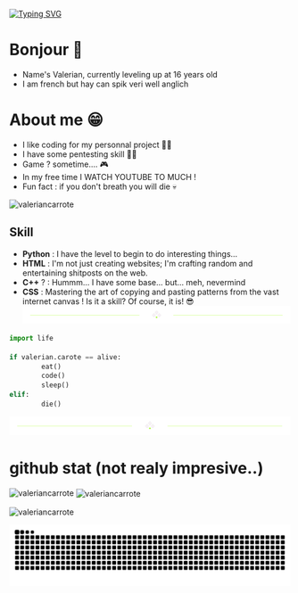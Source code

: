 <a href="https://git.io/typing-svg"><img src="https://readme-typing-svg.demolab.com?font=Fira+Code&pause=1000&color=10F716&random=false&width=435&lines=A+python+devloper;A+cool+guy;A+french+bagette;This+effet+very+cool.+no+%3F;Why+do+programmers+prefer+dark+mode%3F;Because+light+attracts+bugs.;It+was+a+good+one%2C+no+%3F;Silksong+when+%3F;You+want+to+know+the+end+%3F;There+is+no+end;Get+out+!;Pfff....+you+have+better+to+do...;Ok....+you+win;my+discord+password+%3A+RATAFUN44!" alt="Typing SVG" /></a>
# Bonjour 🥖

- Name's Valerian, currently leveling up at 16 years old
- I am french but hay can spik veri well anglich
# About me 😁
- I like coding for my personnal project 👨‍💻
- I have some pentesting skill 🐱‍💻
- Game ? sometime.... 🎮
- In my free time I WATCH YOUTUBE TO MUCH !
- Fun fact : if you don't breath you will die 💀

<p align="left"> <img src="https://komarev.com/ghpvc/?username=valeriancarrote&label=Profile%20views&color=0e75b6&style=flat" alt="valeriancarrote" /> </p>

## Skill
- **Python** : I have the level to begin to do interesting things...
- **HTML** : I'm not just creating websites; I'm crafting random and entertaining shitposts on the web.
- **C++** ? : Hummm... I have some base... but... meh, nevermind
- **CSS** : Mastering the art of copying and pasting patterns from the vast internet canvas ! Is it a skill? Of course, it is! 😎
![Alt text](divider1.png)
```python
import life

if valerian.carote == alive:
        eat()
        code()
        sleep()
elif:
        die()
```
![Alt text](divider1.png)
# github stat (not realy impresive..)
<p><img align="left" src="https://github-readme-stats.vercel.app/api/top-langs?username=valeriancarrote&show_icons=true&locale=en&layout=compact" alt="valeriancarrote" /></p>

<p>&nbsp;<img align="center" src="https://github-readme-stats.vercel.app/api?username=valeriancarrote&show_icons=true&theme=dark&locale=en" alt="valeriancarrote" /></p>

<p><img align="center" src="https://github-readme-streak-stats.herokuapp.com/?user=valeriancarrote&" alt="valeriancarrote" /></p>


![Animated SVG](https://github.com/valeriancarrote/valeriancarrote/blob/44279cefd545b3a560dd557dee95ad87998b1dad/github-contribution-grid-snake-dark.svg)
<object type="image/svg+xml" data="https://github.com/valeriancarrote/valeriancarrote/blob/44279cefd545b3a560dd557dee95ad87998b1dad/github-contribution-grid-snake-dark.svg"></object>


<!--
**valeriancarrote/valeriancarrote** is a ✨ _special_ ✨ repository because its `README.md` (this file) appears on your GitHub profile.

Here are some ideas to get you started:

- 🔭 I’m currently working on ...
- 🌱 I’m currently learning ...
- 👯 I’m looking to collaborate on ...
- 🤔 I’m looking for help with ...
- 💬 Ask me about ...
- 📫 How to reach me: ...
- 😄 Pronouns: ...
- ⚡ Fun fact: ...
-->
